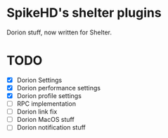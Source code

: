 # SpikeHD's shelter plugins

Dorion stuff, now written for Shelter.

# TODO

- [x] Dorion Settings
- [x] Dorion performance settings
- [x] Dorion profile settings
- [ ] RPC implementation
- [ ] Dorion link fix
- [ ] Dorion MacOS stuff
- [ ] Dorion notification stuff